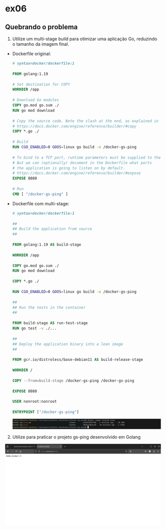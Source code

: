 # ex06

## Quebrando o problema

1. Utilize um multi-stage build para otimizar uma aplicação Go,
reduzindo o tamanho da imagem final.

- Dockerfile original:
    ```Dockerfile
    # syntax=docker/dockerfile:1

    FROM golang:1.19

    # Set destination for COPY
    WORKDIR /app

    # Download Go modules
    COPY go.mod go.sum ./
    RUN go mod download

    # Copy the source code. Note the slash at the end, as explained in
    # https://docs.docker.com/engine/reference/builder/#copy
    COPY *.go ./

    # Build
    RUN CGO_ENABLED=0 GOOS=linux go build -o /docker-gs-ping

    # To bind to a TCP port, runtime parameters must be supplied to the docker command.
    # But we can (optionally) document in the Dockerfile what ports
    # the application is going to listen on by default.
    # https://docs.docker.com/engine/reference/builder/#expose
    EXPOSE 8080

    # Run
    CMD [ "/docker-gs-ping" ]
    ```

- Dockerfile com multi-stage:
    ```Dockerfile
    # syntax=docker/dockerfile:1

    ##
    ## Build the application from source
    ##

    FROM golang:1.19 AS build-stage

    WORKDIR /app

    COPY go.mod go.sum ./
    RUN go mod download

    COPY *.go ./

    RUN CGO_ENABLED=0 GOOS=linux go build -o /docker-gs-ping

    ##
    ## Run the tests in the container
    ##

    FROM build-stage AS run-test-stage
    RUN go test -v ./...

    ##
    ## Deploy the application binary into a lean image
    ##

    FROM gcr.io/distroless/base-debian11 AS build-release-stage

    WORKDIR /

    COPY --from=build-stage /docker-gs-ping /docker-gs-ping

    EXPOSE 8080

    USER nonroot:nonroot

    ENTRYPOINT ["/docker-gs-ping"]
    ```

    ![ms-build](./screenshots/multi-stage.png)

2. Utilize para praticar o projeto gs-ping desenvolvido em Golang

![docker-gs-ping](./screenshots/docker-gs-ping.png)
